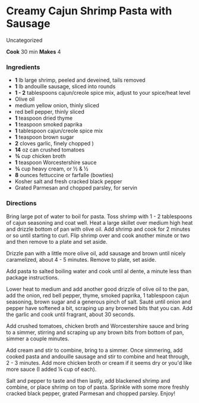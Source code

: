 ﻿

#  Creamy Cajun Shrimp Pasta with Sausage

Uncategorized

 **Cook** 30 min **Makes** 4

###  Ingredients

  * **1** lb large shrimp, peeled and deveined, tails removed
  *  **1** lb andouille sausage, sliced into rounds
  *  **1 - 2** tablespoons cajun/creole spice mix, adjust to your spice/heat level
  * Olive oil
  * medium yellow onion, thinly sliced
  * red bell pepper, thinly sliced
  *  **1** teaspoon dried thyme
  *  **1** teaspoon smoked paprika
  *  **1** tablespoon cajun/creole spice mix
  *  **1** teaspoon brown sugar
  *  **2** cloves garlic, finely chopped )
  *  **14** oz can crushed tomatoes
  *  **¾** cup chicken broth
  *  **1** teaspoon Worcestershire sauce
  *  **¾** cup heavy cream, or ½ & ½
  *  **8** ounces fettuccine or farfalle (bowties)
  * Kosher salt and fresh cracked black pepper
  * Grated Parmesan and chopped parsley, for servin

###  Directions

Bring large pot of water to boil for pasta. Toss shrimp with 1 - 2 tablespoons
of cajun seasoning and coat well. Heat a large skillet over medium high heat
and drizzle bottom of pan with olive oil. Add shrimp and cook for 2 minutes or
so until starting to curl. Flip shrimp over and cook another minute or two and
then remove to a plate and set aside.

Drizzle pan with a little more olive oil, add sausage and brown until nicely
caramelized, about 4 - 5 minutes. Remove to plate, set aside.

Add pasta to salted boiling water and cook until al dente, a minute less than
package instructions.

Lower heat to medium and add another good drizzle of olive oil to the pan, add
the onion, red bell pepper, thyme, smoked paprika, 1 tablespoon cajun
seasoning, brown sugar and a generous pinch of salt. Sauté until onion and
pepper have softened a bit, scraping up any browned bits that you can. Add the
garlic and cook until fragrant, about 30 seconds.

Add crushed tomatoes, chicken broth and Worcestershire sauce and bring to a
simmer, stirring and scraping up any brown bits from bottom of pan, simmer a
couple minutes.

Add cream and stir to combine, bring to a simmer. Once simmering, add cooked
pasta and andouille sausage and stir to combine and heat through, 2 - 3
minutes. Add more chicken broth or cream if it seems dry or you'd like more
sauce (I added ¼ cup of each).

Salt and pepper to taste and then lastly, add blackened shrimp and combine, or
place shrimp on top of pasta. Sprinkle with some more freshly cracked black
pepper, grated Parmesan and chopped parsley. Enjoy!

